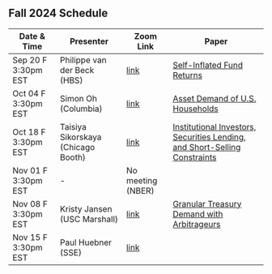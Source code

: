 ## Fall 2024 Schedule

|  Date & Time             | Presenter                          | Zoom Link                                | Paper | 
|--------------------------|----------------------------------- |------------------------------------------|-------|
|  Sep 20 F 3:30pm EST     | Philippe van der Beck (HBS)        | [link](https://uchicago.zoom.us/j/98358759120?pwd=DMONTHGRW37IRn2rtvCFZ3b2xNYTyI.1) | [Self-Inflated Fund Returns](/Documents/2024F01.pdf) |
|  Oct 04 F 3:30pm EST     | Simon Oh (Columbia)                | [link](https://uchicago.zoom.us/j/98358759120?pwd=DMONTHGRW37IRn2rtvCFZ3b2xNYTyI.1) | [Asset Demand of U.S. Households](https://papers.ssrn.com/sol3/papers.cfm?abstract_id=4251972)
|  Oct 18 F 3:30pm EST     | Taisiya Sikorskaya (Chicago Booth) | [link](https://uchicago.zoom.us/j/98358759120?pwd=DMONTHGRW37IRn2rtvCFZ3b2xNYTyI.1) | [Institutional Investors, Securities Lending, and Short-Selling Constraints](https://www.sikorskaya.net/files/Sikorskaya_2024.pdf)
|  Nov 01 F 3:30pm EST     | -                                  | No meeting (NBER) | 
|  Nov 08 F 3:30pm EST     | Kristy Jansen (USC Marshall)       | [link](https://uchicago.zoom.us/j/98358759120?pwd=DMONTHGRW37IRn2rtvCFZ3b2xNYTyI.1) | [Granular Treasury Demand with Arbitrageurs](https://papers.ssrn.com/sol3/papers.cfm?abstract_id=4940397)
|  Nov 15 F 3:30pm EST     | Paul Huebner (SSE)                 | [link](https://uchicago.zoom.us/j/98358759120?pwd=DMONTHGRW37IRn2rtvCFZ3b2xNYTyI.1) | 
